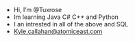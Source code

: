 - Hi, I’m @Tuxrose
- Im learning Java C# C++ and Python 
- I an intrested in all of the above and SQL
- Kyle.callahan@atomiceast.com

